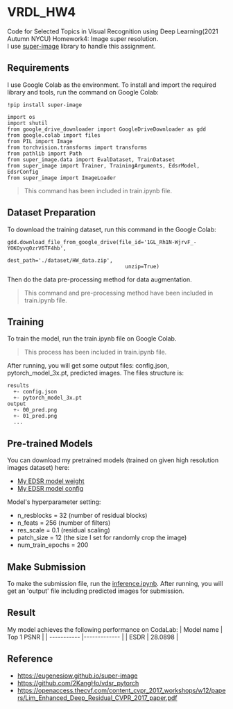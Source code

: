 # VRDL_HW4

Code for Selected Topics in Visual Recognition using Deep Learning(2021 Autumn NYCU) 
Homework4: Image super resolution.  
I use [super-image](https://eugenesiow.github.io/super-image/) library to handle this assignment.

## Requirements

I use Google Colab as the environment.
To install and import the required library and tools, run the command on Google Colab:

```setup
!pip install super-image

import os
import shutil
from google_drive_downloader import GoogleDriveDownloader as gdd
from google.colab import files
from PIL import Image
from torchvision.transforms import transforms
from pathlib import Path
from super_image.data import EvalDataset, TrainDataset
from super_image import Trainer, TrainingArguments, EdsrModel, EdsrConfig
from super_image import ImageLoader
```
> This command has been included in train.ipynb file.
## Dataset Preparation

To download the training dataset, run this command in the Google Colab:
```
gdd.download_file_from_google_drive(file_id='1GL_Rh1N-WjrvF_-YOKOyvq0zrV6TF4hb',
                                      dest_path='./dataset/HW_data.zip',
                                      unzip=True)
```
Then do the data pre-processing method for data augmentation.
> This command and pre-processing method have been included in train.ipynb file.

## Training 

To train the model, run the train.ipynb file on Google Colab.

> This process has been included in train.ipynb file.

After running, you will get some output files: config.json, pytorch_model_3x.pt, predicted images. The files structure is:
```
results
  +- config.json
  +- pytorch_model_3x.pt
output
  +- 00_pred.png
  +- 01_pred.png
  ...
```

## Pre-trained Models

You can download my pretrained models (trained on given high resolution images dataset) here:

- [My EDSR model weight](https://drive.google.com/file/d/1oRs7OJAaeIXdcuMa04sA68vtajLtiPG-/view?usp=sharing)
- [My EDSR model config](https://drive.google.com/file/d/10hTg1oKz_c9lnvGwtaapYNLrGDQlkMbA/view?usp=sharing)
  

Model's hyperparameter setting:

- n_resblocks = 32 (number of residual blocks)
- n_feats = 256 (number of filters)
- res_scale = 0.1 (residual scaling)
- patch_size = 12 (the size I set for randomly crop the image)
- num_train_epochs = 200




## Make Submission

To make the submission file, run the [inference.ipynb](https://colab.research.google.com/drive/1lp-o8p-tbrUzacUCSqyssScswwc080ME#scrollTo=F3gVXs3wRe07).
After running, you will get an 'output' file including predicted images for submission.

## Result

My model achieves the following performance on CodaLab:
| Model name  | Top 1 PSNR   |
| ----------- |------------- |
| ESDR        |    28.0898   |


## Reference
- https://eugenesiow.github.io/super-image
- https://github.com/2KangHo/vdsr_pytorch
- https://openaccess.thecvf.com/content_cvpr_2017_workshops/w12/papers/Lim_Enhanced_Deep_Residual_CVPR_2017_paper.pdf
